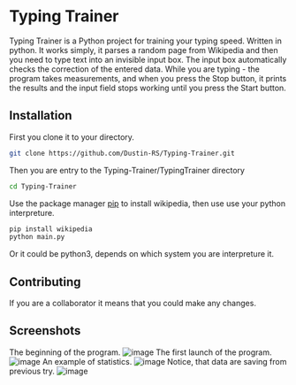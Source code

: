 # Typing Trainer
Typing Trainer is a Python project for training your typing speed.
Written in python.
It works simply, it parses a random page from Wikipedia and then you need to type text into an invisible input box.
The input box automatically checks the correction of the entered data.
While you are typing - the program takes measurements, and when you press the Stop button, it prints the results and the input field stops working until you press the Start button.

## Installation
First you clone it to your directory.

```bash
git clone https://github.com/Dustin-RS/Typing-Trainer.git
```

Then you are entry to the Typing-Trainer/TypingTrainer directory

```bash
cd Typing-Trainer
```

Use the package manager [pip](https://pip.pypa.io/en/stable/) to install wikipedia, 
then use use your python interpreture. 

```bash
pip install wikipedia
python main.py
```
Or it could be python3, depends on which system you are interpreture it.

## Contributing
If you are a collaborator it means that you could make any changes.
## Screenshots
The beginning of the program.
![image](https://user-images.githubusercontent.com/79257827/116144071-8e97cf00-a6e4-11eb-8581-dde6c3aeae5f.png)
The first launch of the program.
![image](https://user-images.githubusercontent.com/79257827/116144116-9e171800-a6e4-11eb-9d7b-444ba1eb6dab.png)
An example of statistics.
![image](https://user-images.githubusercontent.com/79257827/116144191-b5560580-a6e4-11eb-9af6-f6f92cbbbd1b.png)
Notice, that data are saving from previous try.
![image](https://user-images.githubusercontent.com/79257827/116144267-cf8fe380-a6e4-11eb-9fc7-391438979ee0.png)
